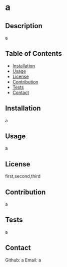 # a

## Description

a

## Table of Contents

- [Installation](#installation)
- [Usage](#usage)
- [License](#license)
- [Contribution](#contribution)
- [Tests](#tests)
- [Contact](#contact)

## Installation

a

## Usage

a

## License

first,second,third

## Contribution

a

## Tests

a

## Contact

Github: a
Email: a


